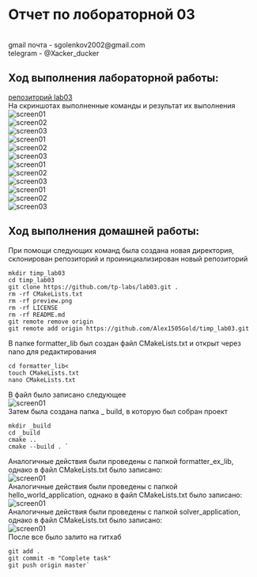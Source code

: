 <h1>Отчет по лобораторной 03</h1>
</br>gmail почта - sgolenkov2002@gmail.com </br>
telegram - @Xacker_ducker

<h2>Ход выполнения лабораторной работы:</h2>

[репозиторий lab03](https://github.com/Alex1505Gold/lab03)</br>
На скриншотах выполненные команды и результат их выполнения
![screen01](./screens/screen01.png)</br>
![screen02](./screens/screen02.png)</br>
![screen03](./screens/screen03.png)</br>
![screen01](./screens/screen04.png)</br>
![screen02](./screens/screen05.png)</br>
![screen03](./screens/screen06.png)</br>
![screen01](./screens/screen07.png)</br>
![screen02](./screens/screen08.png)</br>
![screen03](./screens/screen09.png)</br>
![screen01](./screens/screen10.png)</br>
![screen02](./screens/screen11.png)</br>
![screen03](./screens/screen12.png)</br>

<h2>Ход выполнения домашней работы:</h2>

При помощи следующих команд была создана новая директория, склонирован репозиторий и проинициализирован новый репозиторий</br>
```
mkdir timp_lab03
cd timp_lab03
git clone https://github.com/tp-labs/lab03.git .
rm -rf CMakeLists.txt
rm -rf preview.png
rm -rf LICENSE
rm -rf README.md
git remote remove origin
git remote add origin https://github.com/Alex1505Gold/timp_lab03.git
```

В папке formatter_lib был создан файл CMakeLists.txt и открыт через nano для редактирования
```
cd formatter_lib<
touch CMakeLists.txt
nano CMakeLists.txt 
```

В файл было записано следующее</br>
![screen01](./screens/hw_01.png)</br>
Затем была создана папка _ build, в которую был собран проект
```
mkdir _build
cd _build
cmake ..
cmake --build . `
```

Аналогичные действия были проведены с папкой formatter_ex_lib, однако в файл CMakeLists.txt было записано:</br>
![screen01](./screens/hw_02.png)</br>
Аналогичные действия были проведены с папкой hello_world_application, однако в файл CMakeLists.txt было записано:</br>
![screen01](./screens/hw_03.png)</br>
Аналогичные действия были проведены с папкой solver_application, однако в файл CMakeLists.txt было записано:</br>
![screen01](./screens/hw_04.png)</br>
После все было залито на гитхаб
```
git add .
git commit -m "Complete task"
git push origin master`
```
